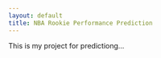 ```yaml
---
layout: default
title: NBA Rookie Performance Prediction
---
```


This is my project for predictiong...
